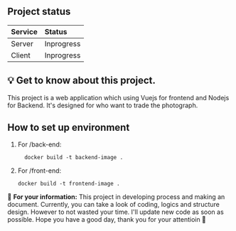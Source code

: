 ## Project status
| Service | Status |
|-----|:---|
| Server | Inprogress |
| Client | Inprogress |

## 💡 Get to know about this project.
This project is a web application which using Vuejs for frontend and Nodejs for Backend.
It's designed for who want to trade the photograph.
## How to set up environment
1. For /back-end:
   ```
     docker build -t backend-image .
   ```
2. For /front-end:
   ```
   docker build -t frontend-image .
   ```
📄 **For your information:** This project in developing process and making an document. Currently, you can take a look of coding, logics and structure design. However to not wasted your time. I'll update new code as soon as possible. Hope you have a good day, thank you for your attentioin 🙂
